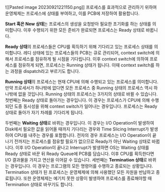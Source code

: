 
![[Pasted image 20230921221150.png]]
프로세스를 효과적으로 관리하기 위하여 운영체제는 프로세스에 상태를 부여하고, 이를 PCB에 저장하여 활용합니다.

**Start 혹은 New 상태**는 프로세스의 생성을 요청받아 필요한 초기화를 하는 상태를 의미합니다. 이후 수행되기 위한 모든 준비가 완료되면 프로세스는 Ready 상태로 바뀝니다.

**Ready 상태**의 프로세스들은 CPU를 획득하기 위해 기다리고 있는 프로세스 상태를 의미합니다. 레디 상태에 있는 프로세스들의 PCB는 큐로 관리되어, context switch에 의해서 프로세스를 점유하게 될 시점을 기다립니다. 이후 context switch에 의하여 프로세스를 점유하게 되면, 프로세스는 Running 상태가 됩니다. 이때 context switch를 하는 과정을 dispatch라고 부르기도 합니다.

**Running 상태**의 프로세스는 현재 CPU에 의해 수행되고 있는 프로세스를 의미합니다. 만약 프로세서가 하나밖에 없다면 모든 프로세스 중 Running 상태의 프로세스 역시 하나밖에 없을 것입니다. Running 상태의 프로세스는 3가지의 상태로 바뀔 수 있습니다.
첫번째는 Ready 상태로 돌아가는 경우입니다. 이 경우는 프로세스가 CPU에 의해 수행되던 도중 동시성을 위해 context switch가 일어나는 경우입니다. 프로세스는 Ready 상태로 돌아가 자기 차례를 기다리게 됩니다.

두번째는 **Waiting 상태**로 바뀌는 경우입니다. 이 경우는 I/O Operation이 발생하여 Disk에서 필요한 값을 읽어올 때까지 기다리는 경우와 Time Slicing Interrupt가 발생하여 CPU를 내주는 경우를 포함합니다. 전자의 경우 프로세스는 I/O Operation이 끝나기 전까지는 프로세스를 점유할 필요가 없으므로 Ready가 아닌 Waiting 상태로 바뀝니다. 이후 I/O Operation이 끝나고 Interrupt가 발생하면 OS는 Waiting 상태를 Ready 상태로 바꾼 뒤 Ready Queue에 PCB를 담습니다. 이후 CPU를 획득한다면 I/O 결과물을 가지고 연산을 이어갈 수 있습니다.
세번째는 **Termination 상태**로 바뀌는 경우입니다. 이 경우는 프로그램의 모든 명령어를 수행하고 종료되는 상황입니다. Termination 상태가 된 프로세스는 운영체제에 의해 사용했던 모든 자원을 반납하고 종료됩니다. 또한 운영체제는 예기치 못한 상황이 발생하여 프로세스를 종료해야할 때 Termination 상태로 바꾸기도 합니다.